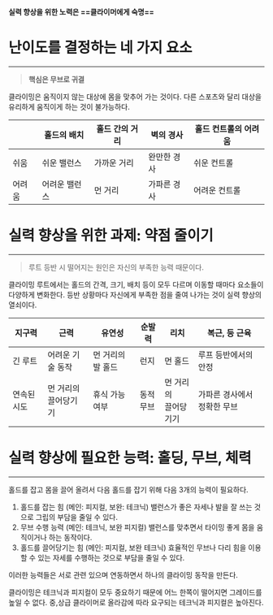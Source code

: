 **실력 향상을 위한 노력은 ==클라이머에게 숙명==**
# 난이도를 결정하는 네 가지 요소
___
> **핵심은 무브로 귀결**

클라이밍은 움직이지 않는 대상에 몸을 맞추어 가는 것이다. 
다른 스포츠와 달리 대상을 유리하게 움직이게 하는 것이 불가능하다.

|  | 홀드의 배치 | 홀드 간의 거리 | 벽의 경사 | 홀드 컨트롤의 어려움 |
| ---- | ---- | ---- | ---- | ---- |
| 쉬움 | 쉬운 밸런스 | 가까운 거리 | 완만한 경사 | 쉬운 컨트롤 |
| 어려움 | 어려운 밸런스 | 먼 거리 | 가파른 경사 | 어려운 컨트롤 |
# 실력 향상을 위한 과제: 약점 줄이기
___
> 루트 등반 시 떨어지는 원인은 자신의 부족한 능력 때문이다.

클라이밍 루트에서는 홀드의 간격, 크기, 배치 등이 모두 다르며 이동할 때마다 요소들이 다양하게 변화한다.
등반 상황마다 자신에게 부족한 점을 줄여 나가는 것이 실력 향상의 열쇠이다.

| 지구력 | 근력 | 유연성 | 순발력 | 리치 | 복근, 등 근육 |
| ---- | ---- | ---- | ---- | ---- | ---- |
| 긴 루트 | 어려운 기술 동작 | 먼 거리의 발 홀드 | 런지 | 먼 홀드 | 루프 등반에서의 안정 |
| 연속된 시도 | 먼 거리의 <br>끌어당기기 | 휴식 가능 여부 | 동적 <br>무브 | 먼 거리의 <br>끌어당기기 | 가파른 경사에서 정확한 무브 |
# 실력 향상에 필요한 능력: 홀딩, 무브, 체력
___
홀드를 잡고 몸을 끌어 올려서 다음 홀드를 잡기 위해 다음 3개의 능력이 필요하다.

1. 홀드를 잡는 힘 (메인: 피지컬, 보완: 테크닉)
	   밸런스가 좋은 자세나 발을 잘 쓰는 것으로 그립의 부담을 줄일 수 있다.
2. 무브 수행 능력 (메인: 테크닉, 보완 피지컬)
	   밸런스를 맞추면서 타이밍 좋게 몸을 움직이거나 하는 동작이다.
3. 홀드를 끌어당기는 힘 (메인: 피지컬, 보완 테크닉)
	   효율적인 무브나 다리 힘을 이용할 수 있는 자세를 수행하는 것으로 부담을 줄일 수 있다.

이러한 능력들은 서로 관련 있으며 연동하면서 하나의 클라이밍 동작을 만든다.

클라이밍은 테크닉과 피지컬이 모두 중요하기 때문에 어느 한쪽이 떨어지면 그레이드를 높일 수 없다.
중,상급 클라이머로 올라감에 따라 요구되는 테크닉과 피지컬은 높아진다.